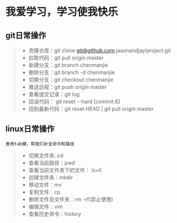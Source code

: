 # 我爱学习，学习使我快乐


## git日常操作
> * 克隆仓库：git clone git@github.com:jasonandjay/project.git
> * 拉取代码：git pull origin master
> * 新建分支：git branch chenmanjie
> * 删除分支：git branch -d chenmanjie
> * 切换分支：git checkout chenmanjie
> * 推送远程：git push origin master
> * 查看提交记录：git log 
> * 回滚代码： git reset --hard [commit:6]
> * 回到最新代码：git reset HEAD | git pull origin master

## linux日常操作
    善用tab健，帮我们补全命令和路径
> * 切换文件夹: cd
> * 查看当前路径：pwd
> * 查看当前文件夹下的文件： ls+ll
> * 创建文件夹：mkdir
> * 移动文件：mv
> * 复制文件：cp
> * 删除文件及文件夹：rm -rf(禁止使用)
> * 编辑文件：vim
> * 查看历史命令：history
